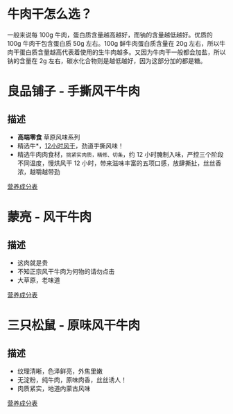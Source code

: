 # 牛肉干怎么选？

一般来说每 100g 牛肉，蛋白质含量越高越好，而钠的含量越低越好。优质的 100g 牛肉干包含蛋白质 50g 左右。100g 鲜牛肉蛋白质含量在 20g 左右，所以牛肉干蛋白质含量越高代表着使用的生牛肉越多。又因为牛肉干一般都会加盐，所以钠的含量在 2g 左右，碳水化合物则是越低越好，因为这部分加的都是糖。

# **良品铺子 - 手撕风干牛肉**

## **描述**

- **高端零食** 草原风味系列
- 精选牛*，[12小时风干](%E7%89%9B%E8%82%89%E5%B9%B2%E6%80%8E%E4%B9%88%E9%80%89%EF%BC%9F%205c8585a58e314c838460e3777eb1ea3c.md)，劲道手撕风味！
- 精选牛肉肉食材，`挑紧实肉质，精修、切条`，约 12 小时腌制入味，严控三个阶段不同温度，慢烘风干 12 小时，带来滋味丰富的五项口感，放肆撕扯，丝丝香浓，越嚼越带劲

[营养成分表](%E7%89%9B%E8%82%89%E5%B9%B2%E6%80%8E%E4%B9%88%E9%80%89%EF%BC%9F%205c8585a58e314c838460e3777eb1ea3c/%E8%90%A5%E5%85%BB%E6%88%90%E5%88%86%E8%A1%A8%20db3d7ef42cf34d29adeea66b1e07b859.csv)

# **蒙亮 - 风干牛肉**

## **描述**

- 这肉就是贵
- 不知正宗风干牛肉为何物的请勿点击
- 大草原，老味道

[营养成分表](%E7%89%9B%E8%82%89%E5%B9%B2%E6%80%8E%E4%B9%88%E9%80%89%EF%BC%9F%205c8585a58e314c838460e3777eb1ea3c/%E8%90%A5%E5%85%BB%E6%88%90%E5%88%86%E8%A1%A8%20eb8be4cdbf0244958cf3225d87d534f6.csv)

# **三只松鼠 - 原味风干牛肉**

## **描述**

- 纹理清晰，色泽鲜亮，外焦里嫩
- 无淀粉，纯牛肉，原味肉香，丝丝诱人！
- 肉质紧实，地道内蒙古风味

[营养成分表](%E7%89%9B%E8%82%89%E5%B9%B2%E6%80%8E%E4%B9%88%E9%80%89%EF%BC%9F%205c8585a58e314c838460e3777eb1ea3c/%E8%90%A5%E5%85%BB%E6%88%90%E5%88%86%E8%A1%A8%2030d534cf346b48fba8aa0cf7e614e9d1.csv)